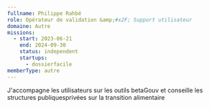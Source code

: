 ```yaml
---
fullname: Philippe Rahbé
role: Opérateur de validation &amp;#x2F; Support utilisateur
domaine: Autre
missions:
  - start: 2023-06-21
    end: 2024-09-30
    status: independent
    startups:
      - dossierfacile
memberType: autre
---
```

J'accompagne les utilisateurs sur les outils betaGouv et conseille les structures publiquesprivées sur la transition alimentaire
